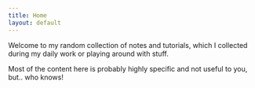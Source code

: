 ```yaml
---
title: Home
layout: default
---
```


Welcome to my random collection of notes and tutorials, which I collected during my daily work or playing around with stuff.

Most of the content here is probably highly specific and not useful to you, but.. who knows!
